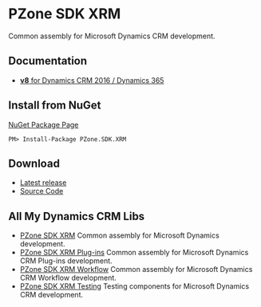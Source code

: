 # PZone SDK XRM
Common assembly for Microsoft Dynamics CRM development.

## Documentation
<ul>
<li><a href="https://zooy.github.io/PZone.SDK.XRM/v8/index.html"><b>v8</b> for Dynamics CRM 2016 / Dynamics 365</a></li>
</ul>

## Install from NuGet
<a href="https://preview.nuget.org/packages/PZone.SDK.XRM/">NuGet Package Page</a>
```
PM> Install-Package PZone.SDK.XRM
```

## Download
<ul>
<li><a href="https://github.com/ZooY/PZone.SDK.XRM/releases">Latest release</a></li>
<li><a href="https://github.com/ZooY/PZone.SDK.XRM/releases">Source Code</a></li>
</ul>

## All My Dynamics CRM Libs
<ul>
<li><a href="https://zooy.github.io/PZone.SDK.XRM/">PZone SDK XRM</a> Common assembly for Microsoft Dynamics development.</li>
<li><a href="https://zooy.github.io/PZone.SDK.XRM.Plugins/">PZone SDK XRM Plug-ins</a> Common assembly for Microsoft Dynamics CRM Plug-ins development.</li>
<li><a href="https://zooy.github.io/PZone.SDK.XRM.Workflow/">PZone SDK XRM Workflow</a> Common assembly for Microsoft Dynamics CRM Workflow development.</li>
<li><a href="https://zooy.github.io/PZone.SDK.XRM.Testing/">PZone SDK XRM Testing</a> Testing components for Microsoft Dynamics CRM development.</li>
</ul>